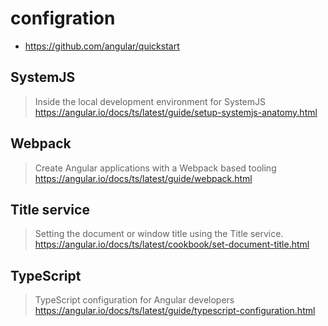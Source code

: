 # configration  

+ https://github.com/angular/quickstart  


## SystemJS  
> Inside the local development environment for SystemJS  
https://angular.io/docs/ts/latest/guide/setup-systemjs-anatomy.html  

## Webpack  
> Create Angular applications with a Webpack based tooling  
https://angular.io/docs/ts/latest/guide/webpack.html  

## Title service
> Setting the document or window title using the Title service.  
https://angular.io/docs/ts/latest/cookbook/set-document-title.html  

## TypeScript  
> TypeScript configuration for Angular developers  
https://angular.io/docs/ts/latest/guide/typescript-configuration.html  











